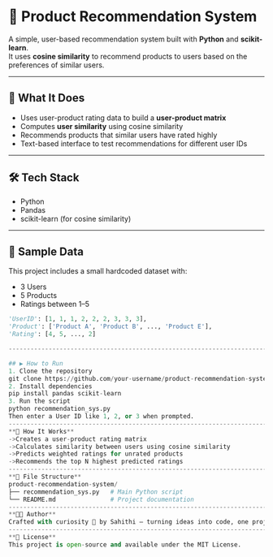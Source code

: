 # 🧠 Product Recommendation System

A simple, user-based recommendation system built with **Python** and **scikit-learn**.  
It uses **cosine similarity** to recommend products to users based on the preferences of similar users.

--------------------------------------------------------------------------------------------------------------------

## 📌 What It Does

- Uses user-product rating data to build a **user-product matrix**
- Computes **user similarity** using cosine similarity
- Recommends products that similar users have rated highly
- Text-based interface to test recommendations for different user IDs

------------------------------------------------------------------------------------------------------------------------

## 🛠️ Tech Stack

- Python
- Pandas
- scikit-learn (for cosine similarity)

------------------------------------------------------------------------------------------------------------

## 🧪 Sample Data
This project includes a small hardcoded dataset with:
- 3 Users
- 5 Products
- Ratings between 1–5

```python
'UserID': [1, 1, 1, 2, 2, 2, 3, 3, 3],
'Product': ['Product A', 'Product B', ..., 'Product E'],
'Rating': [4, 5, ..., 2]

--------------------------------------------------------------------------------------------------

## ▶️ How to Run
1. Clone the repository
git clone https://github.com/your-username/product-recommendation-system.git
2. Install dependencies
pip install pandas scikit-learn
3. Run the script
python recommendation_sys.py
Then enter a User ID like 1, 2, or 3 when prompted.
--------------------------------------------------------------------------------------------------
**🧠 How It Works**
->Creates a user-product rating matrix
->Calculates similarity between users using cosine similarity
->Predicts weighted ratings for unrated products
->Recommends the top N highest predicted ratings
--------------------------------------------------------------------------------------------------
**📁 File Structure**
product-recommendation-system/
├── recommendation_sys.py   # Main Python script
└── README.md               # Project documentation
----------------------------------------------------------------------------------------------------
**👩‍💻 Author**
Crafted with curiosity 🚀 by Sahithi — turning ideas into code, one project at a time.
-----------------------------------------------------------------------------------------------------
**📄 License**
This project is open-source and available under the MIT License.
